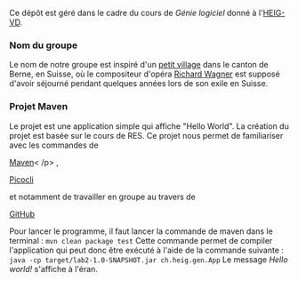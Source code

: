 Ce dépôt est géré dans le cadre du cours de _Génie logiciel_ donné à
l'[HEIG-VD][HEIG-VD].


### Nom du groupe

Le nom de notre groupe est inspiré d'un [petit village][Grindelwald] dans le
canton de Berne, en Suisse, où le compositeur d'opéra [Richard Wagner][Wagner]
est supposé d'avoir séjourné pendant quelques années lors de son exile en
Suisse.


[HEIG-VD]: https://heig-vd.ch/
[Grindelwald]: https://en.wikipedia.org/wiki/Grindelwald
[Wagner]: https://en.wikipedia.org/wiki/Richard_Wagner


### Projet Maven

Le projet est une application simple qui affiche "Hello World". La création du
projet est basée sur le cours de RES. Ce projet nous permet de familiariser avec
les commandes de <p><a href="https://maven.apache.org/" title="maven">Maven</a><
/p>
, <p><a href="https://picocli.info/" title="picocli">Picocli</a></p> et
notamment de travailler en groupe au travers de <p><a href="https://github.com/"
title="github">GitHub</a></p>

Pour lancer le programme, il faut lancer la commande de maven dans le
terminal :
  `mvn clean package test`
Cette commande permet de compiler l'application qui peut donc être exécuté à
l'aide de la commande suivante :
  `java -cp target/lab2-1.0-SNAPSHOT.jar ch.heig.gen.App`
Le message _Hello world!_ s'affiche à l'éran.
